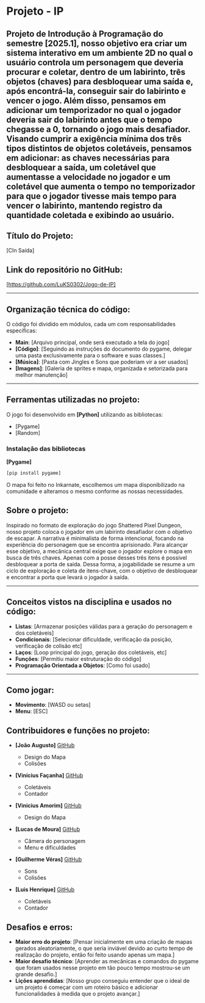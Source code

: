 # Projeto - IP
Projeto de Introdução à Programação do semestre [2025.1], nosso objetivo era criar um sistema interativo em um ambiente 2D no qual o usuário controla um personagem que deveria procurar e coletar, dentro de um labirinto, três objetos (chaves) para desbloquear uma saída e, após encontrá-la, conseguir sair do labirinto e vencer o jogo. Além disso, pensamos em adicionar um temporizador no qual o jogador deveria sair do labirinto antes que o tempo chegasse a 0, tornando o jogo mais desafiador. Visando cumprir a exigência mínima dos três tipos distintos de objetos coletáveis, pensamos em adicionar: as chaves necessárias para desbloquear a saída, um coletável que aumentasse a velocidade no jogador e um coletável que aumenta o tempo no temporizador para que o jogador tivesse mais tempo para vencer o labirinto, mantendo registro da quantidade coletada e exibindo ao usuário.
---

## **Título do Projeto:**
[CIn Saída] 

## **Link do repositório no GitHub:**
[https://github.com/LuKS0302/Jogo-de-IP]

---

## **Organização técnica do código:**
O código foi dividido em módulos, cada um com responsabilidades específicas:

- **Main**: [Arquivo principal, onde será executado a tela do jogo]
- **[Código]**: [Seguindo as instruções do documento do pygame, delegar uma pasta exclusivamente para o software e suas classes.]
- **[Música]**: [Pasta com Jingles e Sons que poderiam vir a ser usados]
- **[Imagens]**: [Galeria de sprites e mapa, organizada e setorizada para melhor manutenção]


---

## **Ferramentas utilizadas no projeto:**

O jogo foi desenvolvido em **[Python]** utilizando as bibliotecas:
- [Pygame]
- [Random]
 
### Instalação das bibliotecas
**[Pygame]**
```bash
[pip install pygame]
```

O mapa foi feito no Inkarnate, escolhemos um mapa disponibilizado na comunidade e alteramos o mesmo conforme as nossas necessidades.

## **Sobre o projeto:**
Inspirado no formato de exploração do jogo Shattered Pixel Dungeon, nosso projeto coloca o jogador em um labirinto desafiador com o objetivo de escapar. A narrativa é minimalista de forma intencional, focando na experiência do personagem que se encontra aprisionado. Para alcançar esse objetivo, a mecânica central exige que o jogador explore o mapa em busca de três chaves. Apenas com a posse desses três itens é possível desbloquear a porta de saída. Dessa forma, a jogabilidade se resume a um ciclo de exploração e coleta de itens-chave, com o objetivo de desbloquear e encontrar a porta que levará o jogador à saída.

---

## **Conceitos vistos na disciplina e usados no código:**
- **Listas**: [Armazenar posições válidas para a geração do personagem e dos coletáveis]
- **Condicionais**: [Selecionar dificuldade, verificação da posição, verificação de colisão etc]
- **Laços**: [Loop principal do jogo, geração dos coletáveis, etc]
- **Funções**: [Permitiu maior estruturação do código]
- **Programação Orientada a Objetos**: [Como foi usado]

---

## **Como jogar:**
- **Movimento**: [WASD ou setas]
- **Menu**: [ESC]




## **Contribuidores e funções no projeto:**
- **[João Augusto]** [GitHub](https://github.com/joaoa09)
  - Design do Mapa
  - Colisões

- **[Vinicius Façanha]** [GitHub](https://github.com/fustvini)
  - Coletáveis
  - Contador

- **[Vinicius Amorim]** [GitHub](https://github.com/(?????????????))
  - Design do Mapa

- **[Lucas de Moura]** [GitHub](https://github.com/LuKS0302)
  - Câmera do personagem
  - Menu e dificuldades

- **[Guilherme Véras]** [GitHub](https://github.com/DrVerax)
  - Sons
  - Colisões

- **[Luis Henrique]** [GitHub](https://github.com/luishbm1550)
  - Coletáveis
  - Contador

## **Desafios e erros:**
- **Maior erro do projeto**: [Pensar inicialmente em uma criação de mapas gerados aleatoriamente, o que seria inviável devido ao curto tempo de realização do projeto, então foi feito usando apenas um mapa.]
- **Maior desafio técnico**: [Aprender as mecânicas e comandos do pygame que foram usados nesse projeto em tão pouco tempo mostrou-se um grande desafio.]
- **Lições aprendidas**: [Nosso grupo conseguiu entender que o ideal de um projeto é começar com um roteiro básico e adicionar funcionalidades à medida que o projeto avançar.]

